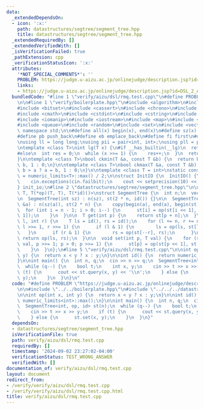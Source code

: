 ```yaml
---
data:
  _extendedDependsOn:
  - icon: ':x:'
    path: datastructures/segtree/segment_tree.hpp
    title: datastructures/segtree/segment_tree.hpp
  _extendedRequiredBy: []
  _extendedVerifiedWith: []
  _isVerificationFailed: true
  _pathExtension: cpp
  _verificationStatusIcon: ':x:'
  attributes:
    '*NOT_SPECIAL_COMMENTS*': ''
    PROBLEM: https://judge.u-aizu.ac.jp/onlinejudge/description.jsp?id=DSL_2_A
    links:
    - https://judge.u-aizu.ac.jp/onlinejudge/description.jsp?id=DSL_2_A
  bundledCode: "#line 1 \"verify/aizu/dsl/rmq.test.cpp\"\n#define PROBLEM \"https://judge.u-aizu.ac.jp/onlinejudge/description.jsp?id=DSL_2_A\"\
    \n\n#line 1 \"verify/boilerplate.hpp\"\n#include <algorithm>\n#include <array>\n\
    #include <bitset>\n#include <cassert>\n#include <chrono>\n#include <climits>\n\
    #include <cmath>\n#include <cstdint>\n#include <cstring>\n#include <functional>\n\
    #include <iomanip>\n#include <iostream>\n#include <map>\n#include <numeric>\n\
    #include <queue>\n#include <random>\n#include <set>\n#include <vector>\n\nusing\
    \ namespace std;\n\n#define all(x) begin(x), end(x)\n#define sz(x) int(size(x))\n\
    #define pb push_back\n#define eb emplace_back\n#define fi first\n#define se second\n\
    \nusing ll = long long;\nusing pii = pair<int, int>;\nusing pll = pair<ll, ll>;\n\
    \ntemplate <class T>\nint lg(T x) {\n#if __has_builtin(__lg)\n  return __lg(x);\n\
    #else\n  int res = 0;\n  while (x >>= 1) {\n    res++;\n  }\n  return res;\n#endif\n\
    }\n\ntemplate <class T>\nbool ckmin(T &a, const T &b) {\n  return b < a ? a =\
    \ b, 1 : 0;\n}\n\ntemplate <class T>\nbool ckmax(T &a, const T &b) {\n  return\
    \ b > a ? a = b, 1 : 0;\n}\n\ntemplate <class T = int>\nstatic constexpr T inf\
    \ = numeric_limits<T>::max() / 2;\n\nstruct InitIO {\n  InitIO() {\n    cin.tie(0)->sync_with_stdio(0);\n\
    \    cin.exceptions(cin.failbit);\n    cout << setprecision(10) << fixed;\n  }\n\
    } init_io;\n#line 2 \"datastructures/segtree/segment_tree.hpp\"\n\ntemplate <class\
    \ T, T(*op)(T, T), T(*id)()>\nstruct SegmentTree {\n  int n;\n  vector<T> st;\n\
    \n  SegmentTree(int sz) : n(sz), st(2 * n, id()) {}\n\n  SegmentTree(const vector<T>\
    \ &a) : n(sz(a)), st(2 * n) {\n    copy(begin(a), end(a), begin(st) + n);\n  \
    \  for (int i = n - 1; i > 0; i--) {\n      st[i] = op(st[i << 1], st[i << 1 |\
    \ 1]);\n    }\n  }\n\n  T get(int p) {\n    return st[p + n];\n  }\n\n  T query(int\
    \ l, int r) {\n    T ls = id(), rs = id();\n    for (l += n, r += n + 1; l < r;\
    \ l >>= 1, r >>= 1) {\n      if (l & 1) {\n        ls = op(ls, st[l++]);\n   \
    \   }\n      if (r & 1) {\n        rs = op(st[--r], rs);\n      }\n    }\n   \
    \ return op(ls, rs);\n  }\n\n  void set(int p, T val) {\n    for (st[p += n] =\
    \ val, p >>= 1; p > 0; p >>= 1) {\n      st[p] = op(st[p << 1], st[p << 1 | 1]);\n\
    \    }\n  }\n};\n#line 5 \"verify/aizu/dsl/rmq.test.cpp\"\n\nint op(int x, int\
    \ y) {\n  return x < y ? x : y;\n}\n\nint id() {\n  return numeric_limits<int>::max();\n\
    }\n\nint main() {\n  int n, q;\n  cin >> n >> q;\n  SegmentTree<int, op, id> st(n);\n\
    \  while (q--) {\n    bool t;\n    int x, y;\n    cin >> t >> x >> y;\n    if\
    \ (t) {\n      cout << st.query(x, y) << '\\n';\n    } else {\n      st.set(x,\
    \ y);\n    }\n  }\n}\n"
  code: "#define PROBLEM \"https://judge.u-aizu.ac.jp/onlinejudge/description.jsp?id=DSL_2_A\"\
    \n\n#include \"../../boilerplate.hpp\"\n#include \"../../../datastructures/segtree/segment_tree.hpp\"\
    \n\nint op(int x, int y) {\n  return x < y ? x : y;\n}\n\nint id() {\n  return\
    \ numeric_limits<int>::max();\n}\n\nint main() {\n  int n, q;\n  cin >> n >> q;\n\
    \  SegmentTree<int, op, id> st(n);\n  while (q--) {\n    bool t;\n    int x, y;\n\
    \    cin >> t >> x >> y;\n    if (t) {\n      cout << st.query(x, y) << '\\n';\n\
    \    } else {\n      st.set(x, y);\n    }\n  }\n}"
  dependsOn:
  - datastructures/segtree/segment_tree.hpp
  isVerificationFile: true
  path: verify/aizu/dsl/rmq.test.cpp
  requiredBy: []
  timestamp: '2024-09-02 23:27:02-04:00'
  verificationStatus: TEST_WRONG_ANSWER
  verifiedWith: []
documentation_of: verify/aizu/dsl/rmq.test.cpp
layout: document
redirect_from:
- /verify/verify/aizu/dsl/rmq.test.cpp
- /verify/verify/aizu/dsl/rmq.test.cpp.html
title: verify/aizu/dsl/rmq.test.cpp
---
```

